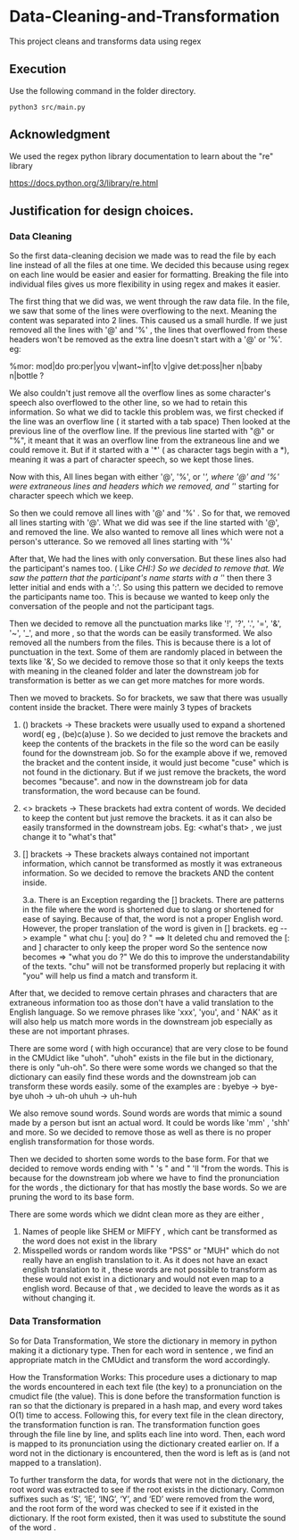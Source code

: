 # Data-Cleaning-and-Transformation

This project cleans and transforms data using regex

## Execution

Use the following command in the folder directory.

`python3 src/main.py `



## Acknowledgment 

We used the regex python library documentation to learn about the "re" library

https://docs.python.org/3/library/re.html


## Justification for design choices.

### Data Cleaning 

So the first data-cleaning decision we made was to read the file by each line instead of all the files at one time. 
We decided this because using regex on each line would be easier and easier for formatting. Breaking the file into individual files gives us more flexibility in using regex and makes it easier.

The first thing that we did was, we went through the raw data file. In the file, we saw that some of the lines were overflowing to the next. Meaning the content was separated into 2 lines. 
This caused us a small hurdle. If we just removed all the lines with '@' and '%' , the lines that overflowed from these headers won't be removed as the extra line doesn't start with a '@' or '%'.
eg:

%mor:	mod|do pro:per|you v|want~inf|to v|give det:poss|her n|baby
	n|bottle ?

We also couldn't just remove all the overflow lines as some character's speech also overflowed to the other line, so we had to retain this information.
So what we did to tackle this problem was, we first checked if the line was an overflow line ( it started with a tab space)
Then looked at the previous line of the overflow line. If the previous line started with "@" or "%", it meant that it was an overflow line from the extraneous line and we could remove it. 
But if it started with a '*' ( as character tags begin with a *), meaning it was a part of character speech, so we kept those lines.

Now with this, All lines began with either '@', '%', or '*', where '@' and '%' were extraneous lines and headers which we removed, and '*' starting for character speech which we keep.

So then we could remove all lines with '@' and '%' . So for that, we removed all lines starting with '@'. What we did was see if the line started with '@', and removed the line.
We also wanted to remove all lines which were not a person's utterance. So we removed all lines starting with '%'

After that, We had the lines with only conversation. But these lines also had the participant's names too. ( Like *CHI:)
So we decided to remove that. We saw the pattern that the participant's name starts with a '*' then there 3 letter initial and ends with a ':'. 
So using this pattern we decided to remove the participants name too. This is because we wanted to keep only the conversation of the people and not the participant tags.

Then we decided to remove all the punctuation marks like '!', '?', '.', '=', '&', '~', '_', and more , so that the words can be easily transformed. 
We also removed all the numbers from the files. This is because there is a lot of punctuation in the text. Some of them are randomly placed in between the texts like '&', 
So we decided to remove those so that it only keeps the texts with meaning in the cleaned folder and later the downstream job for transformation is better as we can get more matches for more words.

Then we moved to brackets. So for brackets, we saw that there was usually content inside the bracket. There were mainly 3 types of brackets 

1. () brackets -> These brackets were usually used to expand a shortened word( eg , (be)c(a)use ). 
So we decided to just remove the brackets and keep the contents of the brackets in the file so the word can be easily found for the downstream job. 
So for the example above if we, removed the bracket and the content inside, it would just become "cuse" which is not found in the dictionary. But if we just remove the brackets, the word becomes "because". and now
in the downstream job for data transformation, the word because can be found.

2. <> brackets -> These brackets had extra content of words. We decided to keep the content but just remove the brackets. 
it as it can also be easily transformed in the downstream jobs. Eg: <what's that> , we just change it to "what's that"

3. [] brackets -> These brackets always contained not important information, which cannot be transformed as mostly it was extraneous information. 
So we decided to remove the brackets AND the content inside.

    3.a. There is an Exception regarding the [] brackets. There are patterns in the file where the word is shortened due to slang or shortened for ease of saying. Because of that, the word is not a proper English word. However, the proper translation of the word is given in [] brackets. 
    eg --> example " what chu [: you] do ? " ==> It deleted chu and removed the [: and ] character to only keep the proper word
    So the sentence now becomes => "what you do ?"
    We do this to improve the understandability of the texts. "chu" will not be transformed properly but replacing it with "you" will help us find a match and transform it.

After that, we decided to remove certain phrases and characters that are extraneous information too as those don't have a valid translation to the English language. 
So we remove phrases like 'xxx', 'you', and ' NAK' as it will also help us match more words in the downstream job especially as these are not important phrases.

There are some word ( with high occurance) that are very close to be found in the CMUdict like "uhoh". "uhoh" exists in the file but in the dictionary, 
there is only "uh-oh". So there were some words we changed so that the dictionary can easily find these words and the downstream job can transform these words easily. 
some of the examples are :
byebye -> bye-bye
uhoh -> uh-oh
uhuh -> uh-huh

We also remove sound words. Sound words are words that mimic a sound made by a person but isnt an actual word. It could be words like 'mm' , 'shh' and more.
So we decided to remove those as well as there is no proper english transformation for those words.

Then we decided to shorten some words to the base form. For that we decided to remove words ending with " 's " and " 'll "from the words. 
This is because for the downstream job where we have to find the pronunciation for the words , the dictionary for that has mostly the base words. 
So we are pruning the word to its base form.

There are some words which we didnt clean more as they are either , 

1. Names of people like SHEM or MIFFY , which cant be transformed as the word does not exist in the library
2. Misspelled words or random words like "PSS" or "MUH" which do not really have an english translation to it. As it does not have an exact english translation to it , 
these words are not possible to transform as these would not exist in a dictionary and would not even map to a english word. Because of that , we decided to leave the 
words as it as without changing it. 


### Data Transformation

So for Data Transformation, We store the dictionary in memory in python making it a dictionary type. 
Then for each word in sentence , we find an appropriate match in the CMUdict and transform the word accordingly.

How the Transformation Works: 
This procedure uses a dictionary to map the words encountered in each text file (the key) to a pronunciation on the cmudict file (the value). 
This is done before the transformation function is ran so that the dictionary is prepared in a hash map, and every word takes O(1) time to access. 
Following this, for every text file in the clean directory, the transformation function is ran. 
The transformation function goes through the file line by line, and splits each line into word. 
Then, each word is mapped to its pronunciation using the dictionary created earlier on. 
If a word not in the dictionary is encountered, then the word is left as is (and not mapped to a translation). 

To further transform the data, for words that were not in the dictionary, the root word was extracted to see if the root exists in the dictionary. 
Common suffixes such as ‘S’, ‘IE’, ‘ING’, ‘Y’, and ‘ED’ were removed from the word, and the root form of the word was checked to see if it existed in the dictionary.
 If the root form existed, then it was used to substitute the sound of the word .
